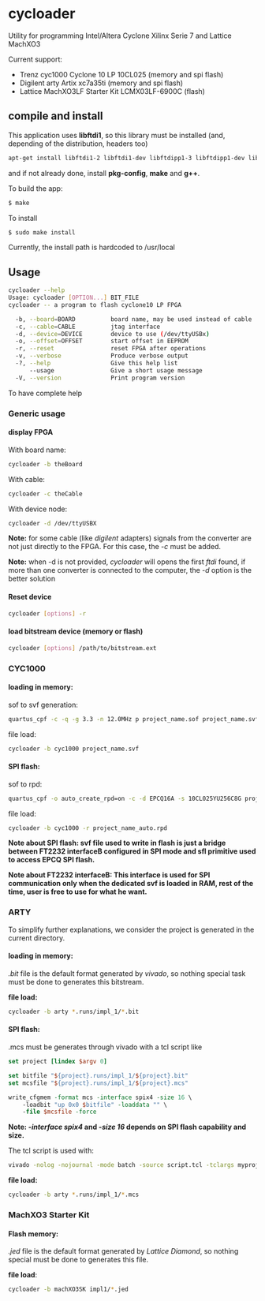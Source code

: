 # cycloader
Utility for programming Intel/Altera Cyclone Xilinx Serie 7 and Lattice MachXO3

Current support:
* Trenz cyc1000 Cyclone 10 LP 10CL025 (memory and spi flash)
* Digilent arty Artix xc7a35ti (memory and spi flash)
* Lattice MachXO3LF Starter Kit LCMX03LF-6900C (flash)

## compile and install

This application uses **libftdi1**, so this library must be installed (and,
depending of the distribution, headers too)
```bash
apt-get install libftdi1-2 libftdi1-dev libftdipp1-3 libftdipp1-dev libudev-dev
```
and if not already done, install **pkg-config**, **make** and **g++**.

To build the app:
```bash
$ make
```
To install
```bash
$ sudo make install
```
Currently, the install path is hardcoded to /usr/local

## Usage

```bash
cycloader --help
Usage: cycloader [OPTION...] BIT_FILE
cycloader -- a program to flash cyclone10 LP FPGA

  -b, --board=BOARD          board name, may be used instead of cable
  -c, --cable=CABLE          jtag interface
  -d, --device=DEVICE        device to use (/dev/ttyUSBx)
  -o, --offset=OFFSET        start offset in EEPROM
  -r, --reset                reset FPGA after operations
  -v, --verbose              Produce verbose output
  -?, --help                 Give this help list
      --usage                Give a short usage message
  -V, --version              Print program version

```
To have complete help

### Generic usage

#### display FPGA

With board name:
```bash
cycloader -b theBoard
```

With cable:
```bash
cycloader -c theCable
```

With device node:
```bash
cycloader -d /dev/ttyUSBX
```

**Note:** for some cable (like *digilent* adapters) signals from the converter
are not just directly to the FPGA. For this case, the *-c* must be added.

**Note:** when -d is not provided, *cycloader* will opens the first *ftdi*
found, if more than one converter is connected to the computer,
the *-d* option is the better solution

#### Reset device

```bash
cycloader [options] -r
```

#### load bitstream device (memory or flash)
```bash
cycloader [options] /path/to/bitstream.ext
```

### CYC1000

#### loading in memory:

sof to svf generation:
```bash
quartus_cpf -c -q -g 3.3 -n 12.0MHz p project_name.sof project_name.svf
```
file load:
```bash
cycloader -b cyc1000 project_name.svf
```

#### SPI flash:
sof to rpd:
```bash
quartus_cpf -o auto_create_rpd=on -c -d EPCQ16A -s 10CL025YU256C8G project_name.svf project_name.jic
```
file load:
```bash
cycloader -b cyc1000 -r project_name_auto.rpd
```

**Note about SPI flash:
svf file used to write in flash is just a bridge between FT2232 interfaceB
configured in SPI mode and sfl primitive used to access EPCQ SPI flash.**

**Note about FT2232 interfaceB:
This interface is used for SPI communication only when the dedicated svf is
loaded in RAM, rest of the time, user is free to use for what he want.**

### ARTY

To simplify further explanations, we consider the project is generated in the
current directory.

#### loading in memory:

*.bit* file is the default format generated by *vivado*, so nothing special
task must be done to generates this bitstream.

__file load:__
```bash
cycloader -b arty *.runs/impl_1/*.bit
```

#### SPI flash:
.mcs must be generates through vivado with a tcl script like
```tcl
set project [lindex $argv 0]

set bitfile "${project}.runs/impl_1/${project}.bit"
set mcsfile "${project}.runs/impl_1/${project}.mcs"

write_cfgmem -format mcs -interface spix4 -size 16 \
    -loadbit "up 0x0 $bitfile" -loaddata "" \
    -file $mcsfile -force

```
**Note:
*-interface spix4* and *-size 16* depends on SPI flash capability and size.**

The tcl script is used with:
```bash
vivado -nolog -nojournal -mode batch -source script.tcl -tclargs myproject
```

__file load:__
```bash
cycloader -b arty *.runs/impl_1/*.mcs
```
### MachXO3 Starter Kit

#### Flash memory:

*.jed* file is the default format generated by *Lattice Diamond*, so nothing
special must be done to generates this file.

__file load__:
```bash
cycloader -b machXO3SK impl1/*.jed
```
